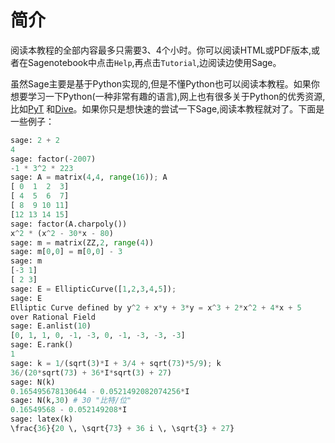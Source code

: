 # 简介

阅读本教程的全部内容最多只需要3、4个小时。你可以阅读HTML或PDF版本,或者在Sagenotebook中点击`Help`,再点击`Tutorial`,边阅读边使用Sage。

虽然Sage主要是基于Python实现的,但是不懂Python也可以阅读本教程。如果你想要学习一下Python(一种非常有趣的语言),网上也有很多关于Python的优秀资源,比如[PyT](https://docs.python.org/tutorial/) 和[Dive](http://diveintopython.org)。如果你只是想快速的尝试一下Sage,阅读本教程就对了。下面是一些例子：
```py
sage: 2 + 2
4
sage: factor(-2007)
-1 * 3^2 * 223
sage: A = matrix(4,4, range(16)); A
[ 0  1  2  3]
[ 4  5  6  7]
[ 8  9 10 11]
[12 13 14 15]
sage: factor(A.charpoly())
x^2 * (x^2 - 30*x - 80)
sage: m = matrix(ZZ,2, range(4))
sage: m[0,0] = m[0,0] - 3
sage: m
[-3 1]
[ 2 3]
sage: E = EllipticCurve([1,2,3,4,5]);
sage: E
Elliptic Curve defined by y^2 + x*y + 3*y = x^3 + 2*x^2 + 4*x + 5
over Rational Field
sage: E.anlist(10)
[0, 1, 1, 0, -1, -3, 0, -1, -3, -3, -3]
sage: E.rank()
1
sage: k = 1/(sqrt(3)*I + 3/4 + sqrt(73)*5/9); k
36/(20*sqrt(73) + 36*I*sqrt(3) + 27)
sage: N(k)
0.165495678130644 - 0.0521492082074256*I
sage: N(k,30) # 30 "比特/位"
0.16549568 - 0.052149208*I
sage: latex(k)
\frac{36}{20 \, \sqrt{73} + 36 i \, \sqrt{3} + 27}
```